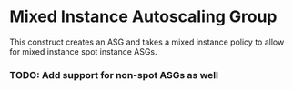 # Mixed Instance Autoscaling Group

This construct creates an ASG and takes a mixed instance policy to allow for mixed instance spot instance ASGs.

### TODO: Add support for non-spot ASGs as well
